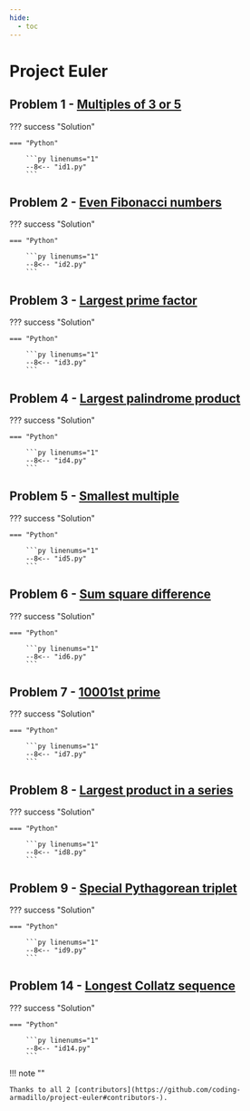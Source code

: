 ```yaml
---
hide:
  - toc
---
```


# Project Euler

## Problem 1 - [Multiples of 3 or 5](https://projecteuler.net/problem=1)

??? success "Solution"

    === "Python"

        ```py linenums="1"
        --8<-- "id1.py"
        ```


## Problem 2 - [Even Fibonacci numbers](https://projecteuler.net/problem=2)

??? success "Solution"

    === "Python"

        ```py linenums="1"
        --8<-- "id2.py"
        ```


## Problem 3 - [Largest prime factor](https://projecteuler.net/problem=3)

??? success "Solution"

    === "Python"

        ```py linenums="1"
        --8<-- "id3.py"
        ```


## Problem 4 - [Largest palindrome product](https://projecteuler.net/problem=4)

??? success "Solution"

    === "Python"

        ```py linenums="1"
        --8<-- "id4.py"
        ```


## Problem 5 - [Smallest multiple](https://projecteuler.net/problem=5)

??? success "Solution"

    === "Python"

        ```py linenums="1"
        --8<-- "id5.py"
        ```


## Problem 6 - [Sum square difference](https://projecteuler.net/problem=6)

??? success "Solution"

    === "Python"

        ```py linenums="1"
        --8<-- "id6.py"
        ```


## Problem 7 - [10001st prime](https://projecteuler.net/problem=7)

??? success "Solution"

    === "Python"

        ```py linenums="1"
        --8<-- "id7.py"
        ```


## Problem 8 - [Largest product in a series](https://projecteuler.net/problem=8)

??? success "Solution"

    === "Python"

        ```py linenums="1"
        --8<-- "id8.py"
        ```


## Problem 9 - [Special Pythagorean triplet](https://projecteuler.net/problem=9)

??? success "Solution"

    === "Python"

        ```py linenums="1"
        --8<-- "id9.py"
        ```


## Problem 14 - [Longest Collatz sequence](https://projecteuler.net/problem=14)

??? success "Solution"

    === "Python"

        ```py linenums="1"
        --8<-- "id14.py"
        ```

!!! note ""

    Thanks to all 2 [contributors](https://github.com/coding-armadillo/project-euler#contributors-).
